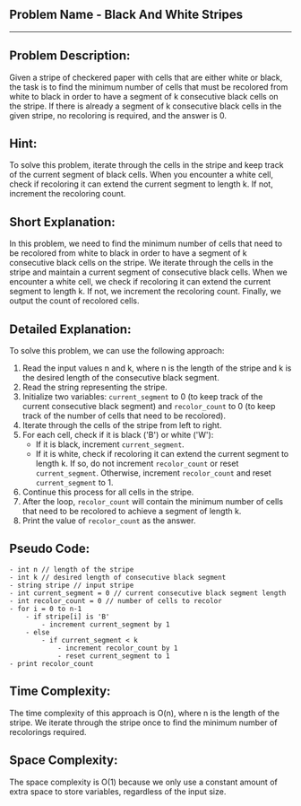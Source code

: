 ## Problem Name - Black And White Stripes

* * *

## Problem Description:

Given a stripe of checkered paper with cells that are either white or black, the task is to find the minimum number of cells that must be recolored from white to black in order to have a segment of k consecutive black cells on the stripe. If there is already a segment of k consecutive black cells in the given stripe, no recoloring is required, and the answer is 0.

## Hint:

To solve this problem, iterate through the cells in the stripe and keep track of the current segment of black cells. When you encounter a white cell, check if recoloring it can extend the current segment to length k. If not, increment the recoloring count.

## Short Explanation:

In this problem, we need to find the minimum number of cells that need to be recolored from white to black in order to have a segment of k consecutive black cells on the stripe. We iterate through the cells in the stripe and maintain a current segment of consecutive black cells. When we encounter a white cell, we check if recoloring it can extend the current segment to length k. If not, we increment the recoloring count. Finally, we output the count of recolored cells.

## Detailed Explanation:

To solve this problem, we can use the following approach:

1. Read the input values n and k, where n is the length of the stripe and k is the desired length of the consecutive black segment.
2. Read the string representing the stripe.
3. Initialize two variables: `current_segment` to 0 (to keep track of the current consecutive black segment) and `recolor_count` to 0 (to keep track of the number of cells that need to be recolored).
4. Iterate through the cells of the stripe from left to right.
5. For each cell, check if it is black ('B') or white ('W'):
   - If it is black, increment `current_segment`.
   - If it is white, check if recoloring it can extend the current segment to length k. If so, do not increment `recolor_count` or reset `current_segment`. Otherwise, increment `recolor_count` and reset `current_segment` to 1.
6. Continue this process for all cells in the stripe.
7. After the loop, `recolor_count` will contain the minimum number of cells that need to be recolored to achieve a segment of length k.
8. Print the value of `recolor_count` as the answer.

## Pseudo Code:
```plaintext
- int n // length of the stripe
- int k // desired length of consecutive black segment
- string stripe // input stripe
- int current_segment = 0 // current consecutive black segment length
- int recolor_count = 0 // number of cells to recolor
- for i = 0 to n-1
    - if stripe[i] is 'B'
        - increment current_segment by 1
    - else
        - if current_segment < k
            - increment recolor_count by 1
            - reset current_segment to 1
- print recolor_count
```

## Time Complexity:

The time complexity of this approach is O(n), where n is the length of the stripe. We iterate through the stripe once to find the minimum number of recolorings required.

## Space Complexity:

The space complexity is O(1) because we only use a constant amount of extra space to store variables, regardless of the input size.